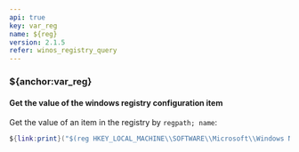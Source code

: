 ```yaml
---
api: true
key: var_reg
name: ${reg}
version: 2.1.5
refer: winos_registry_query
---
```


### ${anchor:var_reg}

#### Get the value of the windows registry configuration item

Get the value of an item in the registry by `regpath; name`:

```lua
${link:print}("$(reg HKEY_LOCAL_MACHINE\\SOFTWARE\\Microsoft\\Windows NT\\CurrentVersion\\XXXX;Name)")
```

